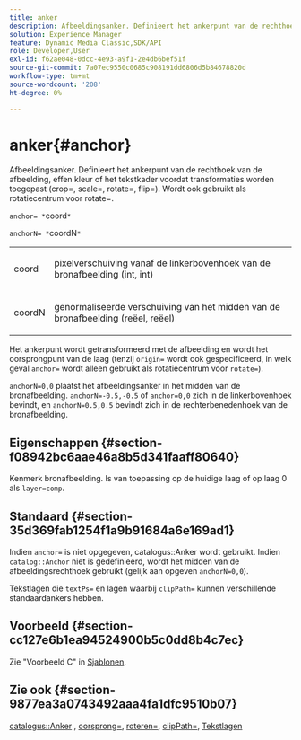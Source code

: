 ```yaml
---
title: anker
description: Afbeeldingsanker. Definieert het ankerpunt van de rechthoek van de afbeelding, effen kleur of het tekstkader voordat transformaties worden toegepast (crop=, scale=, rotate=, flip=). Wordt ook gebruikt als rotatiecentrum voor rotate=.
solution: Experience Manager
feature: Dynamic Media Classic,SDK/API
role: Developer,User
exl-id: f62ae048-0dcc-4e93-a9f1-2e4db6bef51f
source-git-commit: 7a07ec9550c0685c908191dd6806d5b84678820d
workflow-type: tm+mt
source-wordcount: '208'
ht-degree: 0%

---
```


# anker{#anchor}

Afbeeldingsanker. Definieert het ankerpunt van de rechthoek van de afbeelding, effen kleur of het tekstkader voordat transformaties worden toegepast (crop=, scale=, rotate=, flip=). Wordt ook gebruikt als rotatiecentrum voor rotate=.

`anchor= *`coord`*`

`anchorN= *`coordN`*`

<table id="simpletable_3ED1CD0BF473439FA1132FC84B4452A8"> 
 <tr class="strow"> 
  <td class="stentry"> <p><span class="codeph"> <span class="varname"> coord</span> </span> </p> </td> 
  <td class="stentry"> <p>pixelverschuiving vanaf de linkerbovenhoek van de bronafbeelding (int, int) </p></td> 
 </tr> 
 <tr class="strow"> 
  <td class="stentry"> <p><span class="codeph"> <span class="varname"> coordN</span> </span> </p> </td> 
  <td class="stentry"> <p>genormaliseerde verschuiving van het midden van de bronafbeelding (reëel, reëel) </p></td> 
 </tr> 
</table>

Het ankerpunt wordt getransformeerd met de afbeelding en wordt het oorsprongpunt van de laag (tenzij `origin=` wordt ook gespecificeerd, in welk geval `anchor=` wordt alleen gebruikt als rotatiecentrum voor `rotate=`).

`anchorN=0,0` plaatst het afbeeldingsanker in het midden van de bronafbeelding. `anchorN=-0.5,-0.5` of `anchor=0,0` zich in de linkerbovenhoek bevindt, en `anchorN=0.5,0.5` bevindt zich in de rechterbenedenhoek van de bronafbeelding.

## Eigenschappen {#section-f08942bc6aae46a8b5d341faaff80640}

Kenmerk bronafbeelding. Is van toepassing op de huidige laag of op laag 0 als `layer=comp`.

## Standaard {#section-35d369fab1254f1a9b91684a6e169ad1}

Indien `anchor=` is niet opgegeven, catalogus::Anker wordt gebruikt. Indien `catalog::Anchor` niet is gedefinieerd, wordt het midden van de afbeeldingsrechthoek gebruikt (gelijk aan opgeven `anchorN=0,0`).

Tekstlagen die `textPs=` en lagen waarbij `clipPath=` kunnen verschillende standaardankers hebben.

## Voorbeeld {#section-cc127e6b1ea94524900b5c0dd8b4c7ec}

Zie &quot;Voorbeeld C&quot; in [Sjablonen](../../../../../is-api/http-ref/image-serving-api-ref/c-http-protocol-reference/c-templates/c-templates.md#concept-3cd2d2adae0e41b2979b9640244d4d3e).

## Zie ook {#section-9877ea3a0743492aaa4fa1dfc9510b07}

[catalogus::Anker](/help/aem-is-ir-api/is-api/image-catalog/image-serving-api-ref/c-image-catalog-reference/c-image-svg-data-reference/c-image-data-reference/r-anchor-cat.md) , [oorsprong=](../../../../../is-api/http-ref/image-serving-api-ref/c-http-protocol-reference/c-command-reference/r-origin.md#reference-e11c7ac06e2240cc884c3fec98f05138), [roteren=](../../../../../is-api/http-ref/image-serving-api-ref/c-http-protocol-reference/c-command-reference/r-rotate.md#reference-12abb086635546ec9ec2e1a793dc1096), [clipPath=](../../../../../is-api/http-ref/image-serving-api-ref/c-http-protocol-reference/c-command-reference/r-clippath.md#reference-8139b1b52dc54749b51b109521ddf83d), [Tekstlagen](../../../../../is-api/http-ref/image-serving-api-ref/c-http-protocol-reference/c-text-formatting/r-text-layers.md#reference-47e78cfb18134db5ab09e17af14a6a8f)
